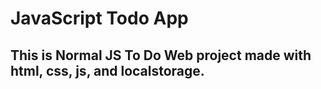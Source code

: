 
# JavaScript Todo App

## This is Normal JS To Do Web project made with html, css, js, and localstorage.

